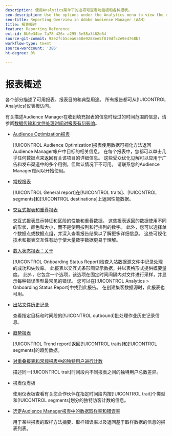 ```yaml
---
description: 使用Analytics菜单下的选项可查看功能板和各种报表。
seo-description: Use the options under the Analytics menu to view the dashboard and various reports in Adobe Audience Manager (AAM).
seo-title: Reporting Overview in Adobe Audience Manager (AAM)
title: 报表概述
feature: Reporting Reference
exl-id: 8b0e34be-7a78-426c-a295-5e58a3462d64
source-git-commit: 92e2fcb5cea6560e9288ee5f819df52e9e4768b7
workflow-type: tm+mt
source-wordcount: '386'
ht-degree: 0%

---
```


# 报表概述

各个部分描述了可用报表、报表目的和典型用途。 所有报告都可从[!UICONTROL Analytics]仪表板访问。

有关描述Audience Manager在收到填充报表的信息时经过的时间范围的信息，请参阅[数据传输和文件处理时间对报表有何影响](/help/using/reference/reporting-file-transfer-timeframe.md)。

* [Audience Optimization报表](/help/using/reporting/audience-optimization-reports/audience-optimization-reports.md)

  [!UICONTROL Audience Optimization]报表使用数据可视化方法返回Audience Manager帐户中目标的相关信息。 在每个报表中，您都可以单击几乎任何数据点来返回有关该项目的详细信息。 这些受众优化见解可以应用于广告和发布渠道中的多个用例，但默认情况下不可用。 请联系您的Audience Manager顾问以开始使用。

* [常规报表](/help/using/reporting/general-reports.md)

  [!UICONTROL General report]在[!UICONTROL traits]、[!UICONTROL segments]和[!UICONTROL destinations]上返回性能数据。

* [交互式报表和重叠报表](/help/using/reporting/dynamic-reports/dynamic-reports.md)

  交互式报表显示特征和区段的性能和重叠数据。 这些报表返回的数据使用不同的形状、颜色和大小，而不是使用按列和行排列的数字。 此外，您可以选择单个数据点或数据点组，并深入查看报告结果以了解更多详细信息。 这些可视化技术和报表交互性有助于使大量数字数据更易于理解。

* [载入状态报表：关于](/help/using/reporting/onboarding-status-report.md)

  [!UICONTROL Onboarding Status Report]检查入站数据源文件中记录处理的成功和失败率。 此报表以交互式条形图显示数据，并以表格形式提供概要量度。 此外，它包含一个选项，该选项在固定时间间隔内对文件进行采样，并显示每种错误类型最常见的错误。 您可以在[!UICONTROL Analytics > Onboarding Status Report]中找到此报告。 在创建集客数据源时，此报表也可用。

* [出站文件历史记录](/help/using/reporting/outbound-history-report.md)

  查看指定目标和时间段的[!UICONTROL outbound]批处理作业历史记录信息。

* [趋势报表](/help/using/reporting/trend-reports.md)

  [!UICONTROL Trend report]返回[!UICONTROL traits]和[!UICONTROL segments]的趋势数据。

* [对重叠报表和常规报表中的独特用户进行计数](/help/using/reporting/unique-user-counts.md)

  描述同一[!UICONTROL trait]时间段内不同报表之间的独特用户总数差异。

* [报表仪表板](/help/using/reporting/trend-reports.md)

  使用仪表板查看有关您合作伙伴在指定时间段内按[!UICONTROL trait]个类型和[!UICONTROL segments]划分的独特访客计数的信息。

* [选定Audience Manager报表中的数据取样率和错误率](/help/using/reporting/report-sampling.md)

  用于某些报表的取样方法摘要、取样错误率以及返回基于取样数据的信息的报表列表。
